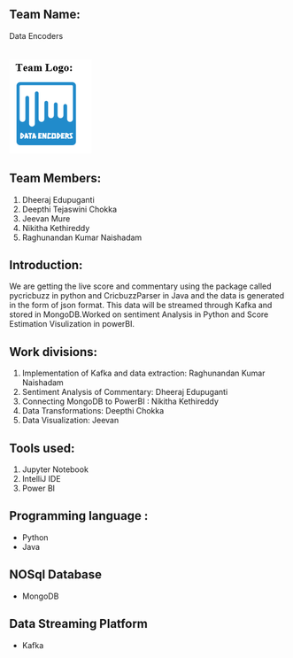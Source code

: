 ## Team Name:
Data Encoders<br>
<br>
<br>
![](https://github.com/Deepthi1003/DataEncoders/blob/main/Team_Logo.PNG)
## Team Members:
1. Dheeraj Edupuganti
1. Deepthi Tejaswini Chokka
1. Jeevan Mure
1. Nikitha Kethireddy
1. Raghunandan Kumar Naishadam
## Introduction:
We are getting the live score and commentary using the package called pycricbuzz in python and CricbuzzParser in Java and the data is generated in the form of json format. This data will be streamed through Kafka and stored in MongoDB.Worked on sentiment Analysis in Python and Score Estimation Visulization in powerBI.<br>
## Work divisions:
1. Implementation of Kafka and data extraction: Raghunandan Kumar Naishadam
1. Sentiment Analysis of Commentary: Dheeraj Edupuganti
1. Connecting MongoDB to PowerBI : Nikitha Kethireddy
1. Data Transformations: Deepthi Chokka
1. Data Visualization: Jeevan
## Tools used:
1. Jupyter Notebook
1. IntelliJ IDE
1. Power BI
## Programming language :
* Python
* Java
## NOSql Database
* MongoDB
## Data Streaming Platform
* Kafka
